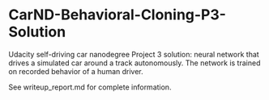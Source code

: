 # CarND-Behavioral-Cloning-P3-Solution
Udacity self-driving car nanodegree Project 3 solution: neural network that drives a simulated car around a track autonomously.  The network is trained on recorded behavior of a human driver.

See writeup_report.md for complete information.
